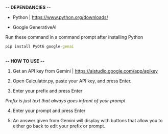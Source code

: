 **-- DEPENDANCIES --**

* Python | https://www.python.org/downloads/

* Google GenerativeAI

Run these command in a command prompt after installing Python

```cmd
pip install PyQt6 google-genai
```
##

**-- HOW TO USE --**

1. Get an API key from Gemini | https://aistudio.google.com/app/apikey

2. Open Calculator.py, paste your API key, and press Enter.

3. Enter your prefix and press Enter

_Prefix is just text that always goes infront of your prompt_

4. Enter your prompt and press Enter

5. An answer given from Gemini will display with buttons that allow you to either go back to edit your prefix or prompt.
